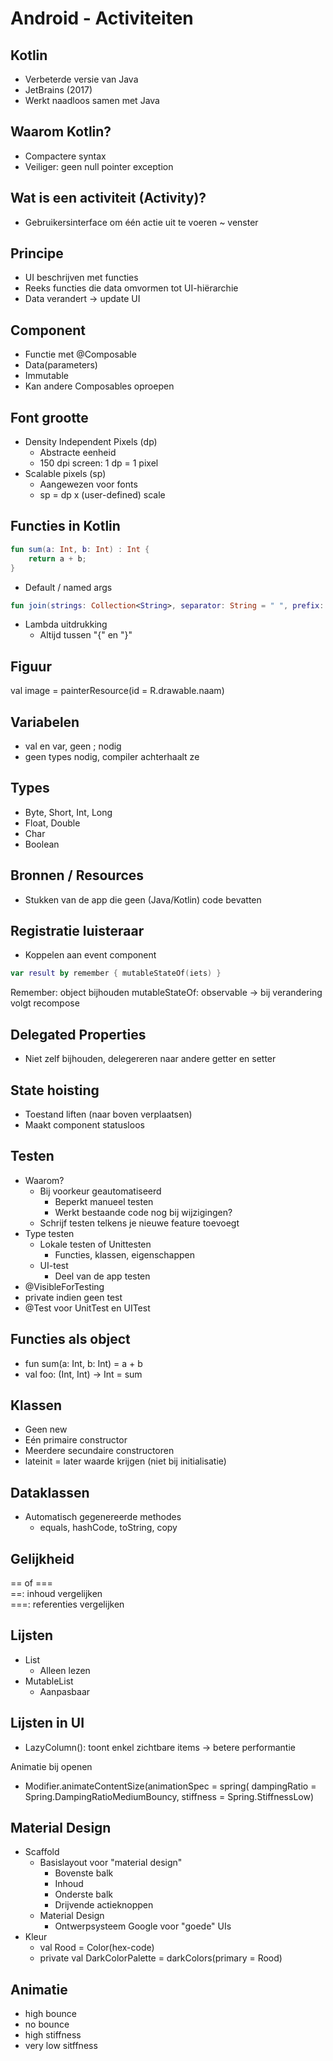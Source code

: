 # Android - Activiteiten

## Kotlin
* Verbeterde versie van Java
* JetBrains (2017)
* Werkt naadloos samen met Java

## Waarom Kotlin?
* Compactere syntax
* Veiliger: geen null pointer exception

## Wat is een activiteit (Activity)?
* Gebruikersinterface om één actie uit te voeren ~ venster

## Principe
* UI beschrijven met functies
* Reeks functies die data omvormen tot UI-hiërarchie
* Data verandert -> update UI

## Component
* Functie met @Composable
* Data(parameters)
* Immutable
* Kan andere Composables oproepen

## Font grootte
* Density Independent Pixels (dp)
    * Abstracte eenheid
    * 150 dpi screen: 1 dp = 1 pixel
* Scalable pixels (sp)
    * Aangewezen voor fonts
    * sp = dp x (user-defined) scale

## Functies in Kotlin
```kt
fun sum(a: Int, b: Int) : Int {
    return a + b;
}
```
<div style="page-break-after: always;"></div>

* Default / named args
```kt
fun join(strings: Collection<String>, separator: String = " ", prefix: String = "") : String
```
* Lambda uitdrukking
    * Altijd tussen "{" en "}"

## Figuur
val image = painterResource(id = R.drawable.naam)

## Variabelen
* val en var, geen ; nodig
* geen types nodig, compiler achterhaalt ze

## Types
* Byte, Short, Int, Long
* Float, Double
* Char
* Boolean

## Bronnen / Resources
* Stukken van de app die geen (Java/Kotlin) code bevatten

## Registratie luisteraar
* Koppelen aan event component
```kt
var result by remember { mutableStateOf(iets) }
```
Remember: object bijhouden
mutableStateOf: observable -> bij verandering volgt recompose

## Delegated Properties
* Niet zelf bijhouden, delegereren naar andere getter en setter

## State hoisting
* Toestand liften (naar boven verplaatsen)
* Maakt component statusloos

<div style="page-break-after: always;"></div>

## Testen
* Waarom?
    * Bij voorkeur geautomatiseerd
        * Beperkt manueel testen
        * Werkt bestaande code nog bij wijzigingen?
    * Schrijf testen telkens je nieuwe feature toevoegt
* Type testen
    * Lokale testen of Unittesten
        * Functies, klassen, eigenschappen
    * UI-test
        * Deel van de app testen
* @VisibleForTesting
* private indien geen test
* @Test voor UnitTest en UITest

## Functies als object
* fun sum(a: Int, b: Int) = a + b
* val foo: (Int, Int) -> Int = sum

## Klassen
* Geen new
* Eén primaire constructor
* Meerdere secundaire constructoren
* lateinit = later waarde krijgen (niet bij initialisatie)

## Dataklassen
* Automatisch gegenereerde methodes
    * equals, hashCode, toString, copy

## Gelijkheid
== of === <br> ==: inhoud vergelijken <br> ===: referenties vergelijken

## Lijsten
* List
    * Alleen lezen
* MutableList
    * Aanpasbaar

<div style="page-break-after: always;"></div>

## Lijsten in UI
* LazyColumn(): toont enkel zichtbare items -> betere performantie

 Animatie bij openen
* Modifier.animateContentSize(animationSpec = spring(
dampingRatio = Spring.DampingRatioMediumBouncy, stiffness = Spring.StiffnessLow)

## Material Design
* Scaffold
    * Basislayout voor "material design"
        * Bovenste balk
        * Inhoud
        * Onderste balk
        * Drijvende actieknoppen
    * Material Design
        * Ontwerpsysteem Google voor "goede" UIs
* Kleur
    * val Rood = Color(hex-code)
    * private val DarkColorPalette = darkColors(primary = Rood)

## Animatie
* high bounce
* no bounce
* high stiffness
* very low sitffness

